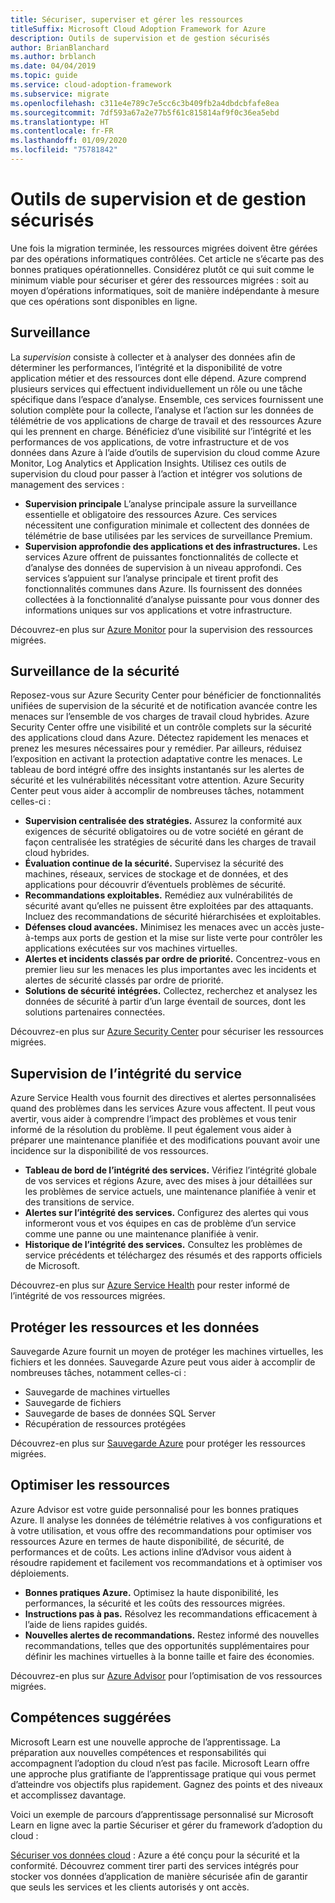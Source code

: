 ```yaml
---
title: Sécuriser, superviser et gérer les ressources
titleSuffix: Microsoft Cloud Adoption Framework for Azure
description: Outils de supervision et de gestion sécurisés
author: BrianBlanchard
ms.author: brblanch
ms.date: 04/04/2019
ms.topic: guide
ms.service: cloud-adoption-framework
ms.subservice: migrate
ms.openlocfilehash: c311e4e789c7e5cc6c3b409fb2a4dbdcbfafe8ea
ms.sourcegitcommit: 7df593a67a2e77b5f61c815814af9f0c36ea5ebd
ms.translationtype: HT
ms.contentlocale: fr-FR
ms.lasthandoff: 01/09/2020
ms.locfileid: "75781842"
---
```

# <a name="secure-monitoring-and-management-tools"></a>Outils de supervision et de gestion sécurisés

Une fois la migration terminée, les ressources migrées doivent être gérées par des opérations informatiques contrôlées. Cet article ne s’écarte pas des bonnes pratiques opérationnelles. Considérez plutôt ce qui suit comme le minimum viable pour sécuriser et gérer des ressources migrées : soit au moyen d’opérations informatiques, soit de manière indépendante à mesure que ces opérations sont disponibles en ligne.

## <a name="monitoring"></a>Surveillance

La *supervision* consiste à collecter et à analyser des données afin de déterminer les performances, l’intégrité et la disponibilité de votre application métier et des ressources dont elle dépend. Azure comprend plusieurs services qui effectuent individuellement un rôle ou une tâche spécifique dans l’espace d’analyse. Ensemble, ces services fournissent une solution complète pour la collecte, l’analyse et l’action sur les données de télémétrie de vos applications de charge de travail et des ressources Azure qui les prennent en charge. Bénéficiez d’une visibilité sur l’intégrité et les performances de vos applications, de votre infrastructure et de vos données dans Azure à l’aide d’outils de supervision du cloud comme Azure Monitor, Log Analytics et Application Insights. Utilisez ces outils de supervision du cloud pour passer à l’action et intégrer vos solutions de management des services :

- **Supervision principale** L’analyse principale assure la surveillance essentielle et obligatoire des ressources Azure. Ces services nécessitent une configuration minimale et collectent des données de télémétrie de base utilisées par les services de surveillance Premium.
- **Supervision approfondie des applications et des infrastructures.** Les services Azure offrent de puissantes fonctionnalités de collecte et d’analyse des données de supervision à un niveau approfondi. Ces services s’appuient sur l’analyse principale et tirent profit des fonctionnalités communes dans Azure. Ils fournissent des données collectées à la fonctionnalité d’analyse puissante pour vous donner des informations uniques sur vos applications et votre infrastructure.

Découvrez-en plus sur [Azure Monitor](https://docs.microsoft.com/azure/azure-monitor/overview) pour la supervision des ressources migrées.

## <a name="security-monitoring"></a>Surveillance de la sécurité

Reposez-vous sur Azure Security Center pour bénéficier de fonctionnalités unifiées de supervision de la sécurité et de notification avancée contre les menaces sur l’ensemble de vos charges de travail cloud hybrides. Azure Security Center offre une visibilité et un contrôle complets sur la sécurité des applications cloud dans Azure. Détectez rapidement les menaces et prenez les mesures nécessaires pour y remédier. Par ailleurs, réduisez l’exposition en activant la protection adaptative contre les menaces. Le tableau de bord intégré offre des insights instantanés sur les alertes de sécurité et les vulnérabilités nécessitant votre attention. Azure Security Center peut vous aider à accomplir de nombreuses tâches, notamment celles-ci :

- **Supervision centralisée des stratégies.** Assurez la conformité aux exigences de sécurité obligatoires ou de votre société en gérant de façon centralisée les stratégies de sécurité dans les charges de travail cloud hybrides.
- **Évaluation continue de la sécurité.** Supervisez la sécurité des machines, réseaux, services de stockage et de données, et des applications pour découvrir d’éventuels problèmes de sécurité.
- **Recommandations exploitables.** Remédiez aux vulnérabilités de sécurité avant qu’elles ne puissent être exploitées par des attaquants. Incluez des recommandations de sécurité hiérarchisées et exploitables.
- **Défenses cloud avancées.** Minimisez les menaces avec un accès juste-à-temps aux ports de gestion et la mise sur liste verte pour contrôler les applications exécutées sur vos machines virtuelles.
- **Alertes et incidents classés par ordre de priorité.** Concentrez-vous en premier lieu sur les menaces les plus importantes avec les incidents et alertes de sécurité classés par ordre de priorité.
- **Solutions de sécurité intégrées.** Collectez, recherchez et analysez les données de sécurité à partir d’un large éventail de sources, dont les solutions partenaires connectées.

Découvrez-en plus sur [Azure Security Center](https://docs.microsoft.com/azure/security-center) pour sécuriser les ressources migrées.

## <a name="service-health-monitoring"></a>Supervision de l’intégrité du service

Azure Service Health vous fournit des directives et alertes personnalisées quand des problèmes dans les services Azure vous affectent. Il peut vous avertir, vous aider à comprendre l’impact des problèmes et vous tenir informé de la résolution du problème. Il peut également vous aider à préparer une maintenance planifiée et des modifications pouvant avoir une incidence sur la disponibilité de vos ressources.

- **Tableau de bord de l’intégrité des services.** Vérifiez l’intégrité globale de vos services et régions Azure, avec des mises à jour détaillées sur les problèmes de service actuels, une maintenance planifiée à venir et des transitions de service.
- **Alertes sur l’intégrité des services.** Configurez des alertes qui vous informeront vous et vos équipes en cas de problème d’un service comme une panne ou une maintenance planifiée à venir.
- **Historique de l’intégrité des services.** Consultez les problèmes de service précédents et téléchargez des résumés et des rapports officiels de Microsoft.

Découvrez-en plus sur [Azure Service Health](https://docs.microsoft.com/azure/service-health) pour rester informé de l’intégrité de vos ressources migrées.

## <a name="protect-assets-and-data"></a>Protéger les ressources et les données

Sauvegarde Azure fournit un moyen de protéger les machines virtuelles, les fichiers et les données. Sauvegarde Azure peut vous aider à accomplir de nombreuses tâches, notamment celles-ci :

- Sauvegarde de machines virtuelles
- Sauvegarde de fichiers
- Sauvegarde de bases de données SQL Server
- Récupération de ressources protégées

Découvrez-en plus sur [Sauvegarde Azure](https://docs.microsoft.com/azure/backup) pour protéger les ressources migrées.

## <a name="optimize-resources"></a>Optimiser les ressources

Azure Advisor est votre guide personnalisé pour les bonnes pratiques Azure. Il analyse les données de télémétrie relatives à vos configurations et à votre utilisation, et vous offre des recommandations pour optimiser vos ressources Azure en termes de haute disponibilité, de sécurité, de performances et de coûts. Les actions inline d’Advisor vous aident à résoudre rapidement et facilement vos recommandations et à optimiser vos déploiements.

- **Bonnes pratiques Azure.** Optimisez la haute disponibilité, les performances, la sécurité et les coûts des ressources migrées.
- **Instructions pas à pas.** Résolvez les recommandations efficacement à l’aide de liens rapides guidés.
- **Nouvelles alertes de recommandations.** Restez informé des nouvelles recommandations, telles que des opportunités supplémentaires pour définir les machines virtuelles à la bonne taille et faire des économies.

Découvrez-en plus sur [Azure Advisor](https://docs.microsoft.com/azure/advisor/advisor-overview) pour l’optimisation de vos ressources migrées.

## <a name="suggested-skills"></a>Compétences suggérées

Microsoft Learn est une nouvelle approche de l’apprentissage. La préparation aux nouvelles compétences et responsabilités qui accompagnent l’adoption du cloud n’est pas facile. Microsoft Learn offre une approche plus gratifiante de l’apprentissage pratique qui vous permet d’atteindre vos objectifs plus rapidement. Gagnez des points et des niveaux et accomplissez davantage.

Voici un exemple de parcours d’apprentissage personnalisé sur Microsoft Learn en ligne avec la partie Sécuriser et gérer du framework d’adoption du cloud : 

[Sécuriser vos données cloud](https://docs.microsoft.com/learn/paths/secure-your-cloud-data/) : Azure a été conçu pour la sécurité et la conformité. Découvrez comment tirer parti des services intégrés pour stocker vos données d’application de manière sécurisée afin de garantir que seuls les services et les clients autorisés y ont accès.
